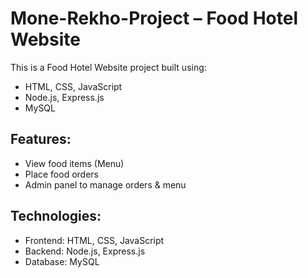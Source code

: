 # Mone-Rekho-Project  – Food Hotel Website

This is a Food Hotel Website project built using:
- HTML, CSS, JavaScript
- Node.js, Express.js
- MySQL

## Features:
- View food items (Menu)
- Place food orders
- Admin panel to manage orders & menu

## Technologies:
- Frontend: HTML, CSS, JavaScript
- Backend: Node.js, Express.js
- Database: MySQL

